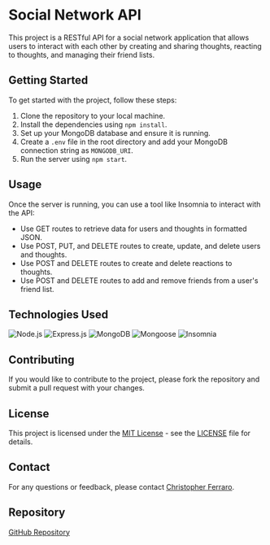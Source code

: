 # Social Network API

This project is a RESTful API for a social network application that allows users to interact with each other by creating and sharing thoughts, reacting to thoughts, and managing their friend lists.

## Getting Started

To get started with the project, follow these steps:

1. Clone the repository to your local machine.
2. Install the dependencies using `npm install`.
3. Set up your MongoDB database and ensure it is running.
4. Create a `.env` file in the root directory and add your MongoDB connection string as `MONGODB_URI`.
5. Run the server using `npm start`.

## Usage

Once the server is running, you can use a tool like Insomnia to interact with the API:

- Use GET routes to retrieve data for users and thoughts in formatted JSON.
- Use POST, PUT, and DELETE routes to create, update, and delete users and thoughts.
- Use POST and DELETE routes to create and delete reactions to thoughts.
- Use POST and DELETE routes to add and remove friends from a user's friend list.

## Technologies Used

![Node.js](https://img.shields.io/badge/Node.js-14-green)
![Express.js](https://img.shields.io/badge/Express.js-4.17-blue)
![MongoDB](https://img.shields.io/badge/MongoDB-4.4-brightgreen)
![Mongoose](https://img.shields.io/badge/Mongoose-5.13-orange)
![Insomnia](https://img.shields.io/badge/Insomnia-2021.4-yellow)

## Contributing

If you would like to contribute to the project, please fork the repository and submit a pull request with your changes.

## License

This project is licensed under the [MIT License](LICENSE) - see the [LICENSE](LICENSE) file for details.

## Contact

For any questions or feedback, please contact [Christopher Ferraro](mailto:Christopher.ferraro34@gmail.com).

## Repository

[GitHub Repository](https://github.com/CRado7/Module-18-Social-Network-API)


